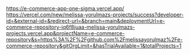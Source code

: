 https://e-commerce-app-one-sigma.vercel.app/
https://vercel.com/new/melissa-yorulmazs-projects/success?developer-id=&external-id=&redirect-url=&branch=main&deploymentUrl=e-commerce-repository-iq6f8juaa-melissa-yorulmazs-projects.vercel.app&projectName=e-commerce-repository&s=https%3A%2F%2Fgithub.com%2Fmelissayorulmaz%2Fe-commerce-repository&gitOrgLimit=&hasTrialAvailable=1&totalProjects=1